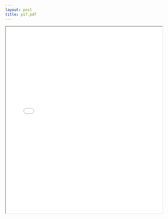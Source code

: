 ```yaml
---
layout: post
title: p17.pdf
---
```


<div class="pdf-container">
<iframe src="/irs.ea/assets/pdfs/p17.pdf" height="600" width="100%" allowFullScreen="true"></iframe>
</div>

